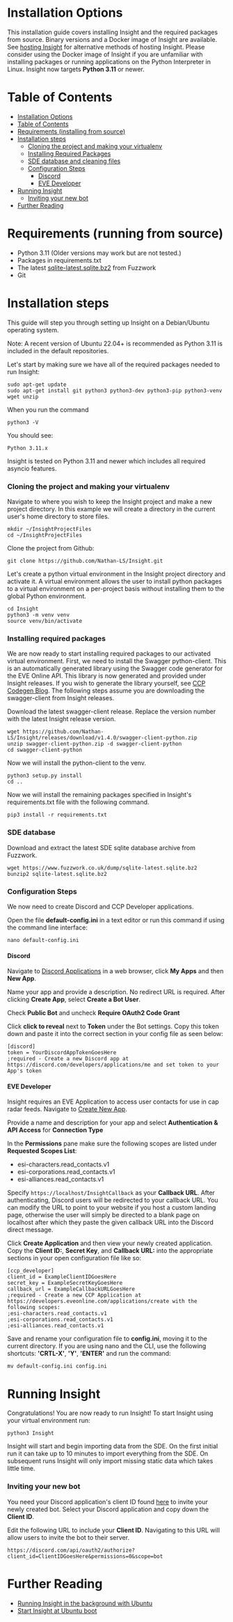 # Installation Options
This installation guide covers installing Insight and the required packages from source. Binary versions and a Docker image of Insight are available. See [hosting Insight](https://github.com/Nathan-LS/Insight#hosting-insight) for alternative methods of hosting Insight. Please consider using the Docker image of Insight if you are unfamiliar with installing packages or running applications on the Python Interpreter in Linux. Insight now targets **Python 3.11** or newer.

# Table of Contents
- [Installation Options](#installation-options)
- [Table of Contents](#table-of-contents)
- [Requirements (installing from source)](#requirements--installing-from-source-)
- [Installation steps](#installation-steps)
    - [Cloning the project and making your virtualenv](#cloning-the-project-and-making-your-virtualenv)
    - [Installing Required Packages](#installing-required-packages)
    - [SDE database and cleaning files](#sde-database-and-cleaning-files)
    - [Configuration Steps](#configuration-steps)
      - [Discord](#discord)
      - [EVE Developer](#eve-developer)
- [Running Insight](#running-insight)
    - [Inviting your new bot](#inviting-your-new-bot)
- [Further Reading](#further-reading)

# Requirements (running from source)
* Python 3.11 (Older versions may work but are not tested.)
* Packages in requirements.txt
* The latest [sqlite-latest.sqlite.bz2](https://www.fuzzwork.co.uk/dump/) from Fuzzwork
* Git

# Installation steps
This guide will step you through setting up Insight on a Debian/Ubuntu operating system. 

Note: A recent version of Ubuntu 22.04+ is recommended as Python 3.11 is included in the default repositories.

Let's start by making sure we have all of the required packages needed to run Insight:
```
sudo apt-get update
sudo apt-get install git python3 python3-dev python3-pip python3-venv wget unzip
```
When you run the command 
```
python3 -V
```
You should see:
```
Python 3.11.x
```
Insight is tested on Python 3.11 and newer which includes all required asyncio features.

### Cloning the project and making your virtualenv
Navigate to where you wish to keep the Insight project and make a new project directory. In this example we will create a directory in the current user's home directory to store files.
```
mkdir ~/InsightProjectFiles
cd ~/InsightProjectFiles
```
Clone the project from Github:
```
git clone https://github.com/Nathan-LS/Insight.git
```
Let's create a python virtual environment in the Insight project directory and activate it. A virtual environment allows the user to install python packages to a virtual environment on a per-project basis without installing them to the global Python environment. 
```
cd Insight
python3 -m venv venv
source venv/bin/activate
```

### Installing required packages
We are now ready to start installing required packages to our activated virtual environment. First, we need to install the Swagger python-client. This is an automatically generated library using the Swagger code generator for the EVE Online API. This library is now generated and provided under Insight releases. If you wish to generate the library yourself, see [CCP Codegen Blog](https://developers.eveonline.com/blog/article/swagger-codegen-update). The following steps assume you are downloading the swagger-client from Insight releases.


Download the latest swagger-client release. Replace the version number with the latest Insight release version.
```
wget https://github.com/Nathan-LS/Insight/releases/download/v1.4.0/swagger-client-python.zip
unzip swagger-client-python.zip -d swagger-client-python
cd swagger-client-python
```

Now we will install the python-client to the venv.
```
python3 setup.py install
cd ..
```

Now we will install the remaining packages specified in Insight's requirements.txt file with the following command.
```
pip3 install -r requirements.txt
```

### SDE database
Download and extract the latest SDE sqlite database archive from Fuzzwork.
```
wget https://www.fuzzwork.co.uk/dump/sqlite-latest.sqlite.bz2
bunzip2 sqlite-latest.sqlite.bz2
```

### Configuration Steps
We now need to create Discord and CCP Developer applications.

Open the file **default-config.ini** in a text editor or run this command if using the command line interface:
```
nano default-config.ini
```

#### Discord
Navigate to [Discord Applications](https://discord.com/developers/applications/me) in a web browser, click **My Apps** and then **New App**.

Name your app and provide a description. No redirect URL is required. After clicking **Create App**, select **Create a Bot User**.

Check **Public Bot** and uncheck **Require OAuth2 Code Grant**

Click **click to reveal** next to **Token** under the Bot settings. Copy this token down and paste it into the correct section in your config file as seen below:

```
[discord]
token = YourDiscordAppTokenGoesHere
;required - Create a new Discord app at https://discord.com/developers/applications/me and set token to your App's token

```

#### EVE Developer
Insight requires an EVE Application to access user contacts for use in cap radar feeds. Navigate to [Create New App](https://developers.eveonline.com/applications/create).

Provide a name and description for your app and select **Authentication & API Access** for **Connection Type**

In the **Permissions** pane make sure the following scopes are listed under **Requested Scopes List**:
* esi-characters.read_contacts.v1
* esi-corporations.read_contacts.v1
* esi-alliances.read_contacts.v1

Specify ```https://localhost/InsightCallback``` as your **Callback URL**. After authenticating, Discord users will be redirected to your callback URL. You can modify the URL to point to your website if you host a custom landing page, otherwise the user will simply be directed to a blank page on localhost after which they paste the given callback URL into the Discord direct message. 

Click **Create Application** and then view your newly created application. Copy the **Client ID:**, **Secret Key**, and **Callback URL:** into the appropriate sections in your open configuration file like so:
```
[ccp_developer]
client_id = ExampleClientIDGoesHere
secret_key = ExampleSecretKeyGoesHere
callback_url = ExampleCallbackURLGoesHere
;required - Create a new CCP Application at https://developers.eveonline.com/applications/create with the following scopes:
;esi-characters.read_contacts.v1
;esi-corporations.read_contacts.v1
;esi-alliances.read_contacts.v1
```

Save and rename your configuration file to **config.ini**, moving it to the current directory. If you are using nano and the CLI, use the following shortcuts: **'CRTL-X'**, **'Y'**, **'ENTER'** and run the command:

```
mv default-config.ini config.ini
```


# Running Insight
Congratulations! You are now ready to run Insight! To start Insight using your virtual environment run:

```
python3 Insight
```
Insight will start and begin importing data from the SDE. On the first initial run it can take up to 10 minutes to import everything from the SDE. On subsequent runs Insight will only import missing static data which takes little time.

### Inviting your new bot
You need your Discord application's client ID found [here](https://discord.com/developers/applications/me) to invite your newly created bot. Select your Discord application and copy down the **Client ID**.

Edit the following URL to include your **Client ID**. Navigating to this URL will allow users to invite the bot to their server.
```
https://discord.com/api/oauth2/authorize?client_id=ClientIDGoesHere&permissions=0&scope=bot
``` 

# Further Reading
* [Running Insight in the background with Ubuntu](https://github.com/Nathan-LS/Insight/wiki/Running-Insight-in-the-background-(source-only)#running-insight-in-the-backgroundubuntu)
* [Start Insight at Ubuntu boot](https://github.com/Nathan-LS/Insight/wiki/Running-Insight-in-the-background-(source-only)#start-insight-on-startup-ubuntu)
